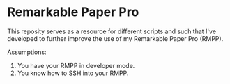 # Remarkable Paper Pro

This reposity serves as a resource for different scripts and such that I've developed to further improve the use of my Remarkable Paper Pro (RMPP).

Assumptions:
1. You have your RMPP in developer mode.
2. You know how to SSH into your RMPP.
